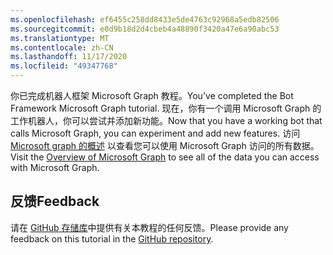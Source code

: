 ```yaml
---
ms.openlocfilehash: ef6455c258dd8433e5de4763c92968a5edb82506
ms.sourcegitcommit: e0d9b18d2d4cbeb4a48890f3420a47e6a90abc53
ms.translationtype: MT
ms.contentlocale: zh-CN
ms.lasthandoff: 11/17/2020
ms.locfileid: "49347768"
---
```

<!-- markdownlint-disable MD002 MD041 -->

<span data-ttu-id="77af8-101">你已完成机器人框架 Microsoft Graph 教程。</span><span class="sxs-lookup"><span data-stu-id="77af8-101">You've completed the Bot Framework Microsoft Graph tutorial.</span></span> <span data-ttu-id="77af8-102">现在，你有一个调用 Microsoft Graph 的工作机器人，你可以尝试并添加新功能。</span><span class="sxs-lookup"><span data-stu-id="77af8-102">Now that you have a working bot that calls Microsoft Graph, you can experiment and add new features.</span></span> <span data-ttu-id="77af8-103">访问 [Microsoft graph 的概述](https://docs.microsoft.com/graph/overview) 以查看您可以使用 Microsoft Graph 访问的所有数据。</span><span class="sxs-lookup"><span data-stu-id="77af8-103">Visit the [Overview of Microsoft Graph](https://docs.microsoft.com/graph/overview) to see all of the data you can access with Microsoft Graph.</span></span>

## <a name="feedback"></a><span data-ttu-id="77af8-104">反馈</span><span class="sxs-lookup"><span data-stu-id="77af8-104">Feedback</span></span>

<span data-ttu-id="77af8-105">请在 [GitHub 存储库](https://github.com/microsoftgraph/msgraph-training-botframework)中提供有关本教程的任何反馈。</span><span class="sxs-lookup"><span data-stu-id="77af8-105">Please provide any feedback on this tutorial in the [GitHub repository](https://github.com/microsoftgraph/msgraph-training-botframework).</span></span>
